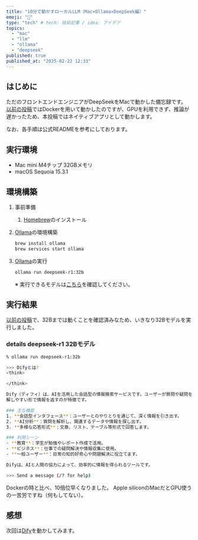 ```yaml
---
title: "10分で動かすローカルLLM（Mac×Ollama×DeepSeek編）"
emoji: "🐷"
type: "tech" # tech: 技術記事 / idea: アイデア
topics:
  - "mac"
  - "llm"
  - "ollama"
  - "deepseek"
published: true
published_at: "2025-02-22 12:33"
---
```


## はじめに

ただのフロントエンドエンジニアがDeepSeekをMacで動かした備忘録です。
[以前の投稿](https://zenn.dev/s_hirano_ist/articles/7dcfeac4086b51)ではDockerを用いて動かしたのですが、GPUを利用できず、推論が遅かったため、本投稿ではネイティブアプリとして動かします。

なお、各手順は公式READMEを参考にしております。

## 実行環境

- Mac mini M4チップ 32GBメモリ
- macOS Sequoia 15.3.1

## 環境構築

1. 事前準備

   1. [Homebrew](https://brew.sh/ja/)のインストール

1. [Ollama](https://github.com/ollama/ollama)の環境構築

   ```bash
   brew install ollama
   brew services start ollama
   ```

1. [Ollama](https://github.com/ollama/ollama)の実行

   ```bash
   ollama run deepseek-r1:32b
   ```

   ※ 実行できるモデルは[こちら](https://ollama.com/search)を確認してください。

## 実行結果

[以前の投稿](https://zenn.dev/s_hirano_ist/articles/7dcfeac4086b51)で、32Bまでは動くことを確認済みなため、いきなり32Bモデルを実行しました。

### details deepseek-r1 32Bモデル

```bash
% ollama run deepseek-r1:32b

>>> Difyとは?
<think>

</think>

Dify（ディフィ）は、AIを活用した会話型の情報検索サービスです。ユーザーが質問や疑問を投げかけると、DifyがAIで分析し、最適な回答や関連情報を提供します。検索エンジンやデータベースを活用しながら、自然言語処理（NLP）技術により、理
解しやすい形で情報を返すのが特徴です。

### 主な機能
1. **会話型インタフェース**：ユーザーとのやりとりを通じて、深く情報を引き出す。
2. **AI分析**：質問を解析し、関連するデータや情報を探し出す。
3. **多様な応答形式**：文章、リスト、テーブル等形式で回答します。

### 利用シーン
- **教育**：学生が勉強やレポート作成で活用。
- **ビジネス**：仕事での疑問解決や情報収集に使用。
- **一般ユーザー**：日常の知的好奇心や問題解決に役立てます。

Difyは、AIと人間の協力によって、効率的に情報を得られるツールです。

>>> Send a message (/? for help)
```

Dockerの時と比べ、10倍位早くなりました。
Apple siliconのMacだとGPU使うの一苦労ですね（何もしてない）。

## 感想

次回は[Dify](https://github.com/langgenius/dify)を動かしてみます。

